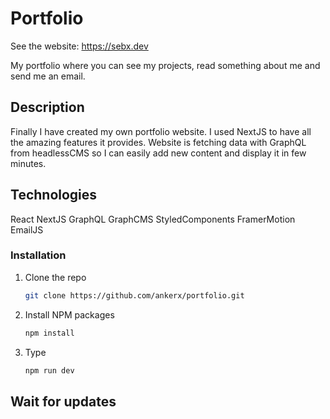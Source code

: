 # Portfolio

See the website: https://sebx.dev

My portfolio where you can see my projects, read something about me and send me an email.

## Description

Finally I have created my own portfolio website. I used NextJS to have all the amazing features it provides.
Website is fetching data with GraphQL from headlessCMS so I can easily add new content and display it in few minutes.

## Technologies

React
NextJS
GraphQL
GraphCMS
StyledComponents
FramerMotion
EmailJS

### Installation

1. Clone the repo
   ```sh
   git clone https://github.com/ankerx/portfolio.git
   ```
2. Install NPM packages
   ```sh
   npm install
   ```
3. Type
   ```sh
   npm run dev
   ```

## Wait for updates
